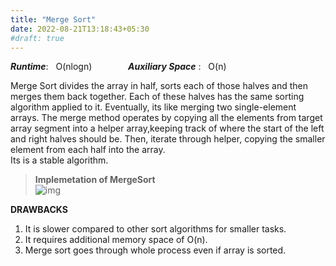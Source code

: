 ```yaml
---
title: "Merge Sort"
date: 2022-08-21T13:18:43+05:30
#draft: true
---
```

***Runtime***: &nbsp; O(nlogn) &emsp; &emsp; &emsp; ***Auxiliary Space*** : &nbsp; O(n)

Merge Sort divides the array in half, sorts each of those halves and then merges them back together. Each of these halves has the same sorting algorithm applied to it. Eventually, its like merging two single-element arrays. The merge method operates by copying all the elements from target array segment into a helper array,keeping track of where the start of the left and right halves should be. Then, iterate through helper, copying the smaller element from each half into the array.  
Its is a stable algorithm.  
>**Implemetation of MergeSort**  
![img](/Pictures/mergesort.png "Implemetation of MergeSort")  

**DRAWBACKS**  
1. It is slower compared to other sort algorithms for smaller tasks.
2. It requires additional memory space of O(n).
3. Merge sort goes through whole process even if array is sorted.